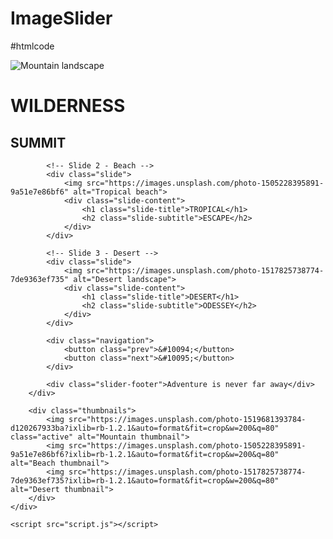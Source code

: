 # ImageSlider
#htmlcode
<!DOCTYPE html>
<html lang="en">
<head>
    <meta charset="UTF-8">
    <meta name="viewport" content="width=device-width, initial-scale=1.0">
    <title>Adventure Slider</title>
    <link rel="stylesheet" href="styles.css">
</head>
<body>
    <div class="slider-container">
        <div class="slider">
            <!-- Slide 1 - Mountain -->
            <div class="slide active">
                <img src="https://images.unsplash.com/photo-1519681393784-d120267933ba" alt="Mountain landscape">
                <div class="slide-content">
                    <h1 class="slide-title">WILDERNESS</h1>
                    <h2 class="slide-subtitle">SUMMIT</h2>
                </div>
            </div>
            
            <!-- Slide 2 - Beach -->
            <div class="slide">
                <img src="https://images.unsplash.com/photo-1505228395891-9a51e7e86bf6" alt="Tropical beach">
                <div class="slide-content">
                    <h1 class="slide-title">TROPICAL</h1>
                    <h2 class="slide-subtitle">ESCAPE</h2>
                </div>
            </div>
            
            <!-- Slide 3 - Desert -->
            <div class="slide">
                <img src="https://images.unsplash.com/photo-1517825738774-7de9363ef735" alt="Desert landscape">
                <div class="slide-content">
                    <h1 class="slide-title">DESERT</h1>
                    <h2 class="slide-subtitle">ODESSEY</h2>
                </div>
            </div>
            
            <div class="navigation">
                <button class="prev">&#10094;</button>
                <button class="next">&#10095;</button>
            </div>
            
            <div class="slider-footer">Adventure is never far away</div>
        </div>
        
        <div class="thumbnails">
            <img src="https://images.unsplash.com/photo-1519681393784-d120267933ba?ixlib=rb-1.2.1&auto=format&fit=crop&w=200&q=80" class="active" alt="Mountain thumbnail">
            <img src="https://images.unsplash.com/photo-1505228395891-9a51e7e86bf6?ixlib=rb-1.2.1&auto=format&fit=crop&w=200&q=80" alt="Beach thumbnail">
            <img src="https://images.unsplash.com/photo-1517825738774-7de9363ef735?ixlib=rb-1.2.1&auto=format&fit=crop&w=200&q=80" alt="Desert thumbnail">
        </div>
    </div>
    
    <script src="script.js"></script>
</body>
</html>
